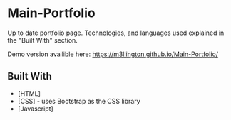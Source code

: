 # Main-Portfolio

Up to date portfolio page. Technologies, and languages used explained in the "Built With" section. 

Demo version availible here: https://m3llington.github.io/Main-Portfolio/

## Built With

* [HTML]
* [CSS] - uses Bootstrap as the CSS library
* [Javascript]

